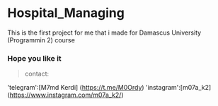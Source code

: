 # Hospital_Managing
This is the first project for me that i made for Damascus University (Programmin 2) course


### Hope you like it

> contact:

'telegram':[M7md Kerdi] (https://t.me/M0Ordy)
'instagram':[m07a_k2] (https://www.instagram.com/m07a_k2/)